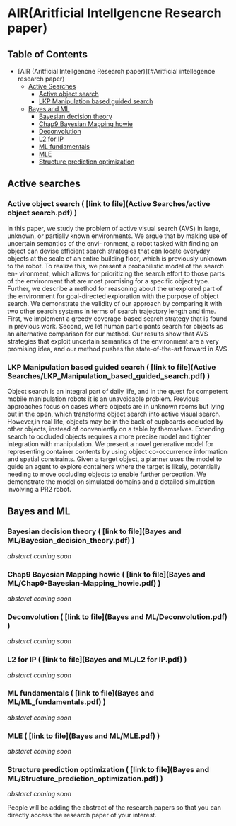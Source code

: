 # AIR(Aritficial Intellgencne Research paper)

## Table of Contents
- [AIR (Aritficial Intellgencne Research paper)](#Aritficial intellegence research paper)
    - [Active Searches](#Active_searches)
        - [Active object search](#Active_object_search)
        - [LKP Manipulation based guided search](#LKP_Manipulation_based_guided_search)
    - [Bayes and ML](#Bayes_and_ML)
        - [Bayesian decision theory](#Bayesian_decision_theory)
        - [Chap9 Bayesian Mapping howie](#Chap9-Bayesian-Mapping_howie)
        - [Deconvolution](#Deconvolution)
        - [L2 for IP](#L2_for_IP)
        - [ML fundamentals](#ML_fundamentals)
        - [MLE](#MLE)
        - [Structure prediction optimization](#Structure_prediction_optimization)



## <a name="Active_searches"></a> Active searches
### <a name="Active_object_search"></a>  Active object search ( [**link to file**](Active Searches/active object search.pdf) )

In this paper, we study the problem of active visual search (AVS) in large, unknown, or partially known environments.
We argue that by making use of uncertain semantics of the envi- ronment, a robot tasked with finding an object can devise
efficient search strategies that can locate everyday objects at the scale of an entire building floor, which is previously
unknown to the robot. To realize this, we present a probabilistic model of the search en- vironment, which allows for
prioritizing the search effort to those parts of the environment that are most promising for a specific object type. Further,
we describe a method for reasoning about the unexplored part of the environment for goal-directed exploration with
the purpose of object search. We demonstrate the validity of our approach by comparing it with two other search systems
in terms of search trajectory length and time. First, we implement a greedy coverage-based search strategy that is found
in previous work. Second, we let human participants search for objects as an alternative comparison for our method.
Our results show that AVS strategies that exploit uncertain semantics of the environment are a very promising idea,
and our method pushes the state-of-the-art forward in AVS.

### <a name="LKP_Manipulation_based_guided_search"></a> LKP Manipulation based guided search ( [**link to file**](Active Searches/LKP_Manipulation_based_guided_search.pdf) )

Object search is an integral part of daily life, and in the quest for competent mobile manipulation robots it is an unavoidable problem. Previous approaches focus on cases where objects are in unknown rooms but lying out in the open, which transforms object search into active visual search. However,in real life, objects may be in the back of cupboards occluded by other objects, instead of conveniently on a table by themselves. Extending search to occluded objects requires a more precise model and tighter integration with manipulation. We present a novel generative model for representing container contents by using object co-occurrence information and spatial constraints. Given a target object, a planner uses the model to guide an agent to explore containers where the target is likely, potentially needing to move occluding objects to enable further perception. We demonstrate the model on simulated domains and a detailed simulation involving a PR2 robot.

## <a name="Bayes_and_ML"></a> Bayes and ML
### <a name="Bayesian_decision_theory"></a> Bayesian decision theory ( [**link to file**](Bayes and ML/Bayesian_decision_theory.pdf) )

*abstarct coming soon*

### <a name="Chap9-Bayesian-Mapping_howie"></a> Chap9 Bayesian Mapping howie ( [**link to file**](Bayes and ML/Chap9-Bayesian-Mapping_howie.pdf) )

*abstarct coming soon*

### <a name="Deconvolution"></a> Deconvolution ( [**link to file**](Bayes and ML/Deconvolution.pdf) )

*abstarct coming soon*

### <a name="L2_for_IP"></a> L2 for IP ( [**link to file**](Bayes and ML/L2 for IP.pdf) )

*abstarct coming soon*

### <a name="ML_fundamentals"></a> ML fundamentals ( [**link to file**](Bayes and ML/ML_fundamentals.pdf) )

*abstarct coming soon*

### <a name="MLE"></a> MLE ( [**link to file**](Bayes and ML/MLE.pdf) )

*abstarct coming soon*

### <a name="Structure_prediction_optimization"></a> Structure prediction optimization ( [**link to file**](Bayes and ML/Structure_prediction_optimization.pdf) )

*abstarct coming soon*

People will be adding the abstract of the research papers so that you can directly access the research paper of your interest.
